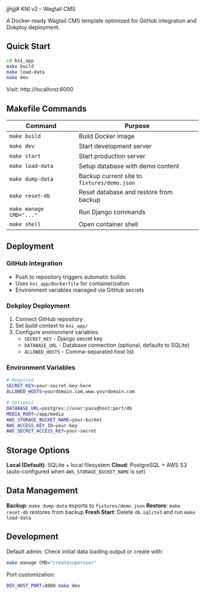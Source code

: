 jjhjjj# KNI v2 - Wagtail CMS

A Docker-ready Wagtail CMS template optimized for GitHub integration and Dokploy deployment.

## Quick Start

```bash
cd kni_app
make build
make load-data
make dev
```

Visit: http://localhost:8000

## Makefile Commands

| Command | Purpose |
|---------|---------|
| `make build` | Build Docker image |
| `make dev` | Start development server |
| `make start` | Start production server |
| `make load-data` | Setup database with demo content |
| `make dump-data` | Backup current site to `fixtures/demo.json` |
| `make reset-db` | Reset database and restore from backup |
| `make manage CMD="..."` | Run Django commands |
| `make shell` | Open container shell |

## Deployment

### GitHub Integration
- Push to repository triggers automatic builds
- Uses `kni_app/Dockerfile` for containerization
- Environment variables managed via GitHub secrets

### Dokploy Deployment
1. Connect GitHub repository
2. Set build context to `kni_app/`
3. Configure environment variables:
   - `SECRET_KEY` - Django secret key
   - `DATABASE_URL` - Database connection (optional, defaults to SQLite)
   - `ALLOWED_HOSTS` - Comma-separated host list

### Environment Variables
```bash
# Required
SECRET_KEY=your-secret-key-here
ALLOWED_HOSTS=yourdomain.com,www.yourdomain.com

# Optional
DATABASE_URL=postgres://user:pass@host:port/db
MEDIA_ROOT=/app/media
AWS_STORAGE_BUCKET_NAME=your-bucket
AWS_ACCESS_KEY_ID=your-key
AWS_SECRET_ACCESS_KEY=your-secret
```

## Storage Options

**Local (Default)**: SQLite + local filesystem
**Cloud**: PostgreSQL + AWS S3 (auto-configured when `AWS_STORAGE_BUCKET_NAME` is set)

## Data Management

**Backup**: `make dump-data` exports to `fixtures/demo.json`
**Restore**: `make reset-db` restores from backup
**Fresh Start**: Delete `db.sqlite3` and run `make load-data`

## Development

Default admin: Check initial data loading output or create with:
```bash
make manage CMD="createsuperuser"
```

Port customization:
```bash
DEV_HOST_PORT=8080 make dev
```